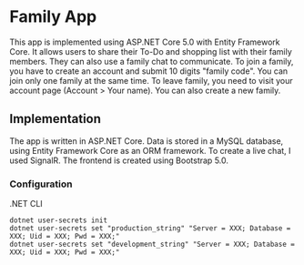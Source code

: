 # Family App
This app is implemented using ASP.NET Core 5.0 with Entity Framework Core. It allows users to share their To-Do and shopping list with their family members. They can also use a family chat to communicate. To join a family, you have to create an account and submit 10 digits "family code". You can join only one family at the same time. To leave family, you need to visit your account page (Account > Your name). You can also create a new family.

## Implementation

The app is written in ASP.NET Core. Data is stored in a MySQL database, using Entity Framework Core as an ORM framework. To create a live chat, I used SignalR. The frontend is created using Bootstrap 5.0.

### Configuration
.NET CLI

```
dotnet user-secrets init
dotnet user-secrets set "production_string" "Server = XXX; Database = XXX; Uid = XXX; Pwd = XXX;"
dotnet user-secrets set "development_string" "Server = XXX; Database = XXX; Uid = XXX; Pwd = XXX;"
```
